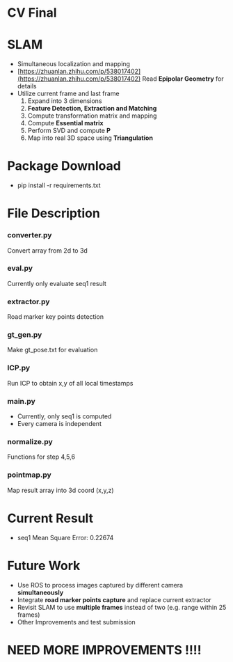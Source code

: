 # CV Final

# SLAM

- Simultaneous localization and mapping
- [https://zhuanlan.zhihu.com/p/538017402](https://zhuanlan.zhihu.com/p/538017402) Read **Epipolar Geometry** for details
- Utilize current frame and last frame
    1. Expand into 3 dimensions
    2. **Feature Detection, Extraction and Matching**
    3. Compute transformation matrix and mapping
    4. Compute **Essential matrix**
    5. Perform SVD and compute **P**
    6. Map into real 3D space using **Triangulation**

# Package Download

- pip install -r requirements.txt

# File Description

### converter.py

Convert array from 2d to 3d

### eval.py

Currently only evaluate seq1 result

### extractor.py

Road marker key points detection

### gt_gen.py

Make gt_pose.txt for evaluation

### ICP.py

Run ICP to obtain x,y of all local timestamps

### main.py

- Currently, only seq1 is computed
- Every camera is independent

### normalize.py

Functions for step 4,5,6

### pointmap.py

Map result array into 3d coord (x,y,z)

# Current Result

- seq1 Mean Square Error: 0.22674

# Future Work

- Use ROS to process images captured by different camera **simultaneously**
- Integrate **road marker points capture** and replace current extractor
- Revisit SLAM to use **multiple frames** instead of two (e.g. range within 25 frames)
- Other Improvements and test submission

# **NEED MORE IMPROVEMENTS !!!!**